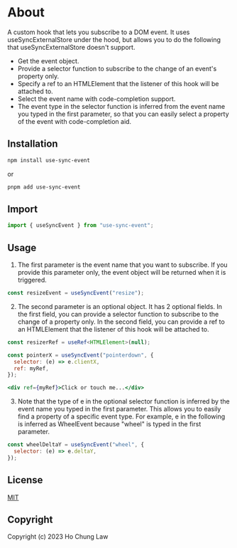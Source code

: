 # About

A custom hook that lets you subscribe to a DOM event. It uses useSyncExternalStore under the hood, but allows you to do the following that useSyncExternalStore doesn't support.

- Get the event object.
- Provide a selector function to subscribe to the change of an event's property only.
- Specify a ref to an HTMLElement that the listener of this hook will be attached to.
- Select the event name with code-completion support.
- The event type in the selector function is inferred from the event name you typed in the first parameter, so that you can easily select a property of the event with code-completion aid.

## Installation

```bash
npm install use-sync-event
```

or

```bash
pnpm add use-sync-event
```

## Import

```js
import { useSyncEvent } from "use-sync-event";
```

## Usage

1. The first parameter is the event name that you want to subscribe. If you provide this parameter only, the event object will be returned when it is triggered.

```js
const resizeEvent = useSyncEvent("resize");
```

2. The second parameter is an optional object. It has 2 optional fields. In the first field, you can provide a selector function to subscribe to the change of a property only. In the second field, you can provide a ref to an HTMLElement that the listener of this hook will be attached to.

```ts
const resizerRef = useRef<HTMLElement>(null);
```

```js
const pointerX = useSyncEvent("pointerdown", {
  selector: (e) => e.clientX,
  ref: myRef,
});
```

```jsx
<div ref={myRef}>Click or touch me...</div>
```

3. Note that the type of e in the optional selector function is inferred by the event name you typed in the first parameter. This allows you to easily find a property of a specific event type. For example, e in the following is inferred as WheelEvent because "wheel" is typed in the first parameter.

```js
const wheelDeltaY = useSyncEvent("wheel", {
  selector: (e) => e.deltaY,
});
```

## License

[MIT](https://opensource.org/license/mit/)

## Copyright

Copyright (c) 2023 Ho Chung Law
